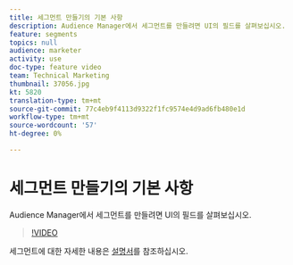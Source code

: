 ```yaml
---
title: 세그먼트 만들기의 기본 사항
description: Audience Manager에서 세그먼트를 만들려면 UI의 필드를 살펴보십시오.
feature: segments
topics: null
audience: marketer
activity: use
doc-type: feature video
team: Technical Marketing
thumbnail: 37056.jpg
kt: 5820
translation-type: tm+mt
source-git-commit: 77c4eb9f4113d9322f1fc9574e4d9ad6fb480e1d
workflow-type: tm+mt
source-wordcount: '57'
ht-degree: 0%

---
```



# 세그먼트 만들기의 기본 사항

Audience Manager에서 세그먼트를 만들려면 UI의 필드를 살펴보십시오.

>[!VIDEO](https://video.tv.adobe.com/v/37056/?quality=12&learn=on)

세그먼트에 대한 자세한 내용은 [설명서](https://docs.adobe.com/content/help/en/audience-manager/user-guide/features/segments/segments-purpose.html)를 참조하십시오.
